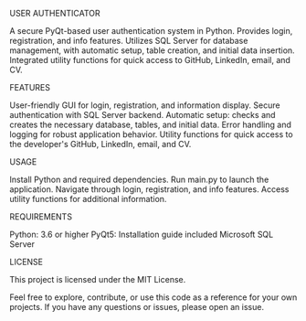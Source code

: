USER AUTHENTICATOR

A secure PyQt-based user authentication system in Python. Provides login, registration, and info features. Utilizes SQL Server for database management, with automatic setup, table creation, and initial data insertion. Integrated utility functions for quick access to GitHub, LinkedIn, email, and CV.

FEATURES

User-friendly GUI for login, registration, and information display.
Secure authentication with SQL Server backend.
Automatic setup: checks and creates the necessary database, tables, and initial data.
Error handling and logging for robust application behavior.
Utility functions for quick access to the developer's GitHub, LinkedIn, email, and CV.

USAGE

Install Python and required dependencies.
Run main.py to launch the application.
Navigate through login, registration, and info features.
Access utility functions for additional information.

REQUIREMENTS

Python: 3.6 or higher
PyQt5: Installation guide included
Microsoft SQL Server

LICENSE

This project is licensed under the MIT License.

Feel free to explore, contribute, or use this code as a reference for your own projects. If you have any questions or issues, please open an issue.
